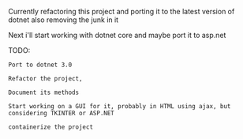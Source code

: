 Currently refactoring this project and porting it to the latest version of dotnet
also removing the junk in it


Next i'll start working with dotnet core and maybe port it to asp.net

TODO:

    Port to dotnet 3.0

    Refactor the project, 
        
    Document its methods

    Start working on a GUI for it, probably in HTML using ajax, but considering TKINTER or ASP.NET
    
    containerize the project